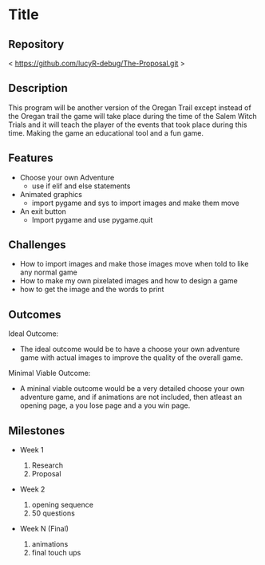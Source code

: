 # Title

## Repository
< https://github.com/lucyR-debug/The-Proposal.git >

## Description
This program will be another version of the Oregan Trail except instead of the Oregan trail the game will take place during the time of the Salem Witch Trials and it will teach the player of the events that took place during this time. Making the game an educational tool and a fun game.  
## Features
- Choose your own Adventure 
	- use if elif and else statements 
- Animated graphics
	- import pygame and sys to import images and make them move
- An exit button  
	- Import pygame and use pygame.quit

## Challenges
- How to import images and make those images move when told to like any normal game
- How to make my own pixelated images and how to design a game
- how to get the image and the words to print

## Outcomes
Ideal Outcome:
- The ideal outcome would be to have a choose your own adventure game with actual images to improve the quality of the overall game.

Minimal Viable Outcome:
- A mininal viable outcome would be a very detailed choose your own adventure game, and if animations are not included, then atleast an opening page, a you lose page and a you win page.

## Milestones

- Week 1
  1. Research
  2. Proposal

- Week 2
  1. opening sequence 
  2. 50 questions

- Week N (Final)
  1. animations
  2. final touch ups